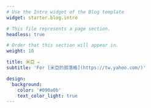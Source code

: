 ```yaml
---
# Use the Intro widget of the Blog template
widget: starter.blog.intro

# This file represents a page section.
headless: true

# Order that this section will appear in.
weight: 10

title: 米亞 ✏️ 
subtitle: 'For [米亞的部落格](https://tw.yahoo.com/)'

design:
  background:
    color: '#090a0b'
    text_color_light: true
---
```

